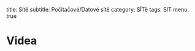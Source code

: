 title: Sítě
subtitle: Počítačové/Datové sítě
category: SÍTě
tags: SIT
menu: true

Videa
=================


